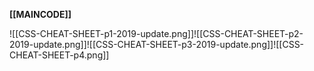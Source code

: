 **[[MAINCODE]]**

![[CSS-CHEAT-SHEET-p1-2019-update.png]]![[CSS-CHEAT-SHEET-p2-2019-update.png]]![[CSS-CHEAT-SHEET-p3-2019-update.png]]![[CSS-CHEAT-SHEET-p4.png]]